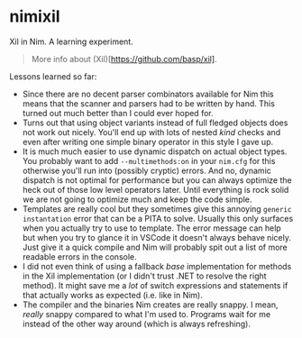 # nimixil
Xil in Nim. A learning experiment.

> More info about (Xil)[https://github.com/basp/xil].

Lessons learned so far:
* Since there are no decent parser combinators available for Nim this means that the scanner and parsers had to be written by hand. This turned out much better than I could ever hoped for.
* Turns out that using object variants instead of full fledged objects does not work out nicely. You'll end up with lots of nested *kind* checks and even after writing one simple binary operator in this style I gave up.
* It is much much easier to use dynamic dispatch on actual object types. You probably want to add `--multimethods:on` in your `nim.cfg` for this otherwise you'll run into (possibly cryptic) errors. And no, dynamic dispatch is not optimal for performance but you can always optimize the heck out of those low level operators later. Until everything is rock solid we are not going to optimize much and keep the code simple.
* Templates are really cool but they sometimes give this annoying `generic instantation` error that can be a PITA to solve. Usually this only surfaces when you actually try to use to template. The error message can help but when you try to glance it in VSCode it doesn't always behave nicely. Just give it a quick compile and Nim will probably spit out a list of more readable errors in the console.
* I did not even think of using a fallback *base* implementation for methods in the Xil implementation (or I didn't trust .NET to resolve the right method). It might save me a *lot* of switch expressions and statements if that actually works as expected (i.e. like in Nim).
* The compiler and the binaries Nim creates are really snappy. I mean, *really* snappy compared to what I'm used to. Programs wait for me instead of the other way around (which is always refreshing). 